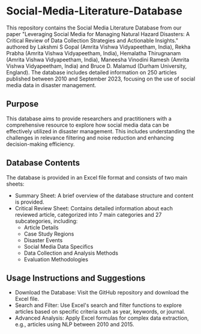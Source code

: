 # Social-Media-Literature-Database
This repository contains the Social Media Literature Database from our paper "Leveraging Social Media for Managing Natural Hazard Disasters: A Critical Review of Data Collection Strategies and Actionable Insights." authored by Lakshmi S Gopal (Amrita Vishwa Vidyapeetham, India), Rekha Prabha (Amrita Vishwa Vidyapeetham, India), Hemalatha Thirugnanam (Amrita Vishwa Vidyapeetham, India), Maneesha Vinodini Ramesh (Amrita Vishwa Vidyapeetham, India) and Bruce D. Malamud (Durham University, England). The database includes detailed information on 250 articles published between 2010 and September 2023, focusing on the use of social media data in disaster management.

## Purpose
This database aims to provide researchers and practitioners with a comprehensive resource to explore how social media data can be effectively utilized in disaster management. This includes understanding the challenges in relevance filtering and noise reduction and enhancing decision-making efficiency.

## Database Contents
The database is provided in an Excel file format and consists of two main sheets:
* Summary Sheet: A brief overview of the database structure and content is provided.
* Critical Review Sheet: Contains detailed information about each reviewed article, categorized into 7 main categories and 27 subcategories, including:
    * Article Details
    * Case Study Regions
    * Disaster Events
    * Social Media Data Specifics
    * Data Collection and Analysis Methods
    * Evaluation Methodologies

## Usage Instructions and Suggestions
* Download the Database: Visit the GitHub repository and download the Excel file.
* Search and Filter: Use Excel's search and filter functions to explore articles based on specific criteria such as year, keywords, or journal.
* Advanced Analysis: Apply Excel formulas for complex data extraction, e.g., articles using NLP between 2010 and 2015.



